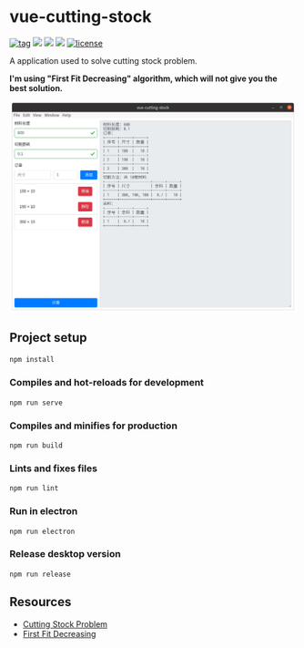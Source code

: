# vue-cutting-stock

[![tag](https://img.shields.io/github/release/longyuzhou/vue-cutting-stock)](https://github.com/longyuzhou/vue-cutting-stock/releases)
[![](https://img.shields.io/badge/vue-v2.6.11-green.svg)](https://github.com/vuejs/vue)
[![](https://img.shields.io/badge/vuex-v3.4.0-green.svg)](https://github.com/vuejs/vuex)
[![](https://img.shields.io/badge/electron-v8.3.0-green.svg)](https://github.com/electron/electron)
[![license](https://img.shields.io/github/license/longyuzhou/vue-cutting-stock)](https://github.com/longyuzhou/vue-cutting-stock/blob/master/LICENSE)

A application used to solve cutting stock problem.

**I'm using "First Fit Decreasing" algorithm, which will not give you the best solution.**

![alt](public/screenshot.png)

## Project setup

```
npm install
```

### Compiles and hot-reloads for development

```
npm run serve
```

### Compiles and minifies for production

```
npm run build
```

### Lints and fixes files

```
npm run lint
```

### Run in electron

```
npm run electron
```

### Release desktop version

```
npm run release
```

## Resources

- [Cutting Stock Problem](https://en.wikipedia.org/wiki/Cutting_stock_problem)
- [First Fit Decreasing](https://en.wikipedia.org/wiki/Bin_packing_problem)
